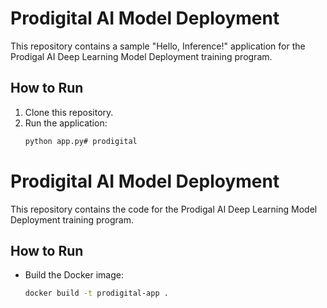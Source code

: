 # Prodigital AI Model Deployment

This repository contains a sample "Hello, Inference!" application for the Prodigal AI Deep Learning Model Deployment training program.

## How to Run
1. Clone this repository.
2. Run the application:
   ```bash
   python app.py#   p r o d i g i t a l 
 
# Prodigital AI Model Deployment

This repository contains the code for the Prodigal AI Deep Learning Model Deployment training program.

## How to Run
- Build the Docker image:
  ```bash
  docker build -t prodigital-app .
 